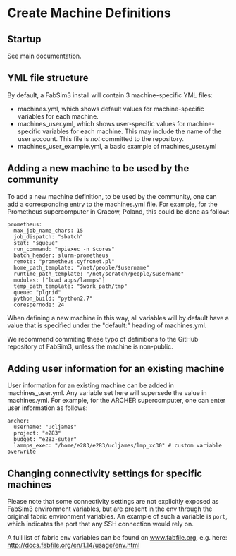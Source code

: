 # Create Machine Definitions

## Startup

See main documentation.

## YML file structure

By default, a FabSim3 install will contain 3 machine-specific YML files:
- machines.yml, which shows default values for machine-specific variables for each machine.
- machines_user.yml, which shows user-specific values for machine-specific variables for each machine. This may include the name of the user account. This file is *not* committed to the repository.
- machines_user_example.yml, a basic example of machines_user.yml

## Adding a new machine to be used by the community

To add a new machine definition, to be used by the community, one can add a corresponding entry to the machines.yml file. For example, for the Prometheus supercomputer in Cracow, Poland, this could be done as follow:

```
prometheus:
  max_job_name_chars: 15
  job_dispatch: "sbatch"
  stat: "squeue"
  run_command: "mpiexec -n $cores"
  batch_header: slurm-prometheus
  remote: "prometheus.cyfronet.pl"
  home_path_template: "/net/people/$username"
  runtime_path_template: "/net/scratch/people/$username"
  modules: ["load apps/lammps"]
  temp_path_template: "$work_path/tmp"
  queue: "plgrid"
  python_build: "python2.7"
  corespernode: 24
```

When defining a new machine in this way, all variables will by default have a value that is specified under the "default:" heading of machines.yml.

We recommend commiting these typo of definitions to the GitHub repository of FabSim3, unless the machine is non-public.

## Adding user information for an existing machine

User information for an existing machine can be added in machines_user.yml. Any variable set here will supersede the value in machines.yml. For example, for the ARCHER supercomputer, one can enter user information as follows:

```
archer:
  username: "ucljames"
  project: "e283"
  budget: "e283-suter"
  lammps_exec: "/home/e283/e283/ucljames/lmp_xc30" # custom variable overwrite
```

## Changing connectivity settings for specific machines

Please note that some connectivity settings are not explicitly exposed as FabSim3 environment variables, but are present in the env through the original fabric environment variables. An example of such a variable is `port`, which indicates the port that any SSH connection would rely on.

A full list of fabric env variables can be found on www.fabfile.org, e.g. here: http://docs.fabfile.org/en/1.14/usage/env.html
